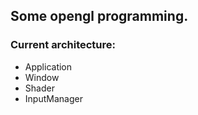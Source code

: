 ## Some opengl programming.
### Current architecture:
- Application
- Window
- Shader
- InputManager

